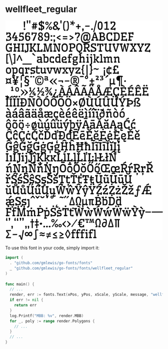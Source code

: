 # wellfleet_regular

![wellfleet_regular](wellfleet_regular.png)

To use this font in your code, simply import it:

```go
import (
  . "github.com/gmlewis/go-fonts/fonts"
  _ "github.com/gmlewis/go-fonts/fonts/wellfleet_regular"
)

func main() {
  // ...
  render, err := fonts.Text(xPos, yPos, xScale, yScale, message, "wellfleet_regular", Center)
  if err != nil {
    return err
  }
  log.Printf("MBB: %v", render.MBB)
  for _, poly := range render.Polygons {
    // ...
  }
  // ...
}
```
